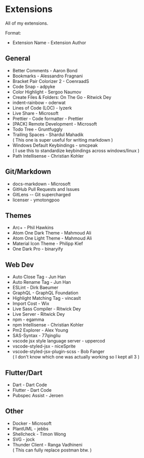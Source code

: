 # Extensions

All of my extensions.

Format:
- Extension Name - Extension Author

## General
- Better Comments - Aaron Bond
- Bookmarks - Alessandro Fragnani
- Bracket Pair Colorizer 2 - CoenraadS
- Code Snap - adpyke
- Color Highlight - Sergoo Naumov
- Create Files & Folders: On The Go - Ritwick Dey
- indent-rainbow - oderwat
- Lines of Code (LOC) - lyzerk
- Live Share - Microsoft
- Prettier - Code formatter - Prettier
- [PACK] Remote Development - Microsoft
- Todo Tree - Gruntfuggly
- Trailing Spaces - Shardul Mahadik  
  ( This one is super useful for writing markdown )
- Windows Default Keybindings - smcpeak  
  ( I use this to standardize keybindings across windows/linux )
- Path Intellisense - Christian Kohler

## Git/Markdown
- docs-markdown - Microsoft
- GitHub Pull Requests and Issues
- GitLens -- Git supercharged
- licenser - ymotongpoo

## Themes
- Arc+ - Phil Hawkins
- Atom One Dark Theme - Mahmoud Ali
- Atom One Light Theme - Mahmoud Ali
- Material Icon Theme - Philipp Kief
- One Dark Pro - binaryify

## Web Dev
- Auto Close Tag - Jun Han
- Auto Rename Tag - Jun Han
- ESLint - Dirk Baeumer
- GraphQL - GraphQL Foundation
- Highlight Matching Tag - vincaslt
- Import Cost - Wix
- Live Sass Compiler - Ritwick Dey
- Live Server - Ritwick Dey
- npm - egamma
- npm Intellisense - Christian Kohler
- Pm2 Explorer - Alex Young
- SAS-Syntax - 77qingliu
- vscode jsx style language server - uppercod
- vscode-styled-jsx - niceSprite
- vscode-styled-jsx-plugin-scss - Bob Fanger  
  ( I don't know which one was actually working so I kept all 3 )

## Flutter/Dart
- Dart - Dart Code
- Flutter - Dart Code
- Pubspec Assist - Jeroen

## Other
- Docker - Microsoft
- PlantUML - jebbs
- Shellcheck - Timon Wong
- SVG - jock
- Thunder Client - Ranga Vadhineni  
  ( This can fully replace postman btw. )
